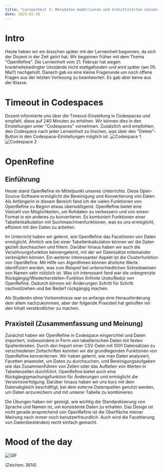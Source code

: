 ```yaml
---
title: "Lerneinheit 3: Metadaten modellieren und Schnittstellen nutzen 1/2 (OpenRefine)"
date: 2023-02-28
---
```


# Intro

Heute haben wir ein bisschen später mit der Lerneinheit begonnen, da sich der Dozent in der Zeit geiirt hat. Wir begannen früher mit dem Thema "OpenRefine". Die Lerneinheit vom 21. Februar hat wegen krankheitsbedingter Umstände nicht stattgefunden und wird später (am 05. Mai?) nachgeholt. Danach gab es eine kleine Fragerunde um noch offene Fragen aus der letzten Vorlesung zu beantworten. Es gab aber keine aus der Klasse.

# Timeout in Codespaces
Dozent informierte uns über die Timeout-Einstellung in Codespaces und empfahl, diese auf 240 Minuten zu erhöhen. Wir können dies in den Einstellungen unter "Codespaces" vornehmen. Zusätzlich wird empfohlen, den Codespace nach jeder Lerneinheit zu löschen, was über den "Delete"-Button in den Codespace-Einstellungen möglich ist.
![Codespace 1](https://pad.gwdg.de/uploads/93466426-b238-4abe-99aa-35eb70a6a02b.png)
![Codespace 2](https://pad.gwdg.de/uploads/7426fdc7-f278-4630-83df-cba152585a73.png)


# OpenRefine

## Einführung
Heute stand OpenRefine im Mittelpunkt unseres Unterrichts. Diese Open-Source-Software ermöglicht die Bereinigung und Konvertierung von Daten. Als Anfängerin in diesem Bereich fand ich die vielen Funktionen von OpenRefine zu Beginn etwas überwältigend.  OpenRefine bietet eine Vielzahl von Möglichkeiten, um Rohdaten zu verbessern und von einem Format in ein anderes zu konvertieren. Es kombiniert Funktionen einer Tabellenkalkulation mit Suchmaschinenfunktionen, was es uns ermöglicht, effizient mit den Daten zu arbeiten.

Im Unterricht haben wir gelernt, wie OpenRefine das Facettieren von Daten ermöglicht. Ähnlich wie bei einer Tabellenkalkulation können wir die Daten gezielt durchsuchen und filtern. Darüber hinaus haben wir auch die Versöhnungsfunktion kennengelernt, mit der wir Datensätze miteinander verknüpfen können. Ein weiterer interessanter Aspekt ist die Clusterfunktion von OpenRefine. Mit Hilfe von Algorithmen können ähnliche Werte identifiziert werden, was zum Beispiel bei unterschiedlichen Schreibweisen von Namen sehr nützlich ist. Was ich interessant fand war die unbegrenzte Rückgängig/Wiederherstellen-Funktion (Infinite Undo/Redo) von OpenRefine. Dadurch können wir Änderungen Schritt für Schritt nachvollziehen und bei Bedarf rückgängig machen.

Als Studentin ohne Vorkenntnisse war es anfangs eine Herausforderung dem allem nachzukommen, aber der folgende Praxisteil hat geholfen mir den Inhalt verständlicher zu machen.

## Praxisteil (Zusammenfassung und Meinung)
Zunächst haben wir OpenRefine in Codespace eingerichtet und Daten importiert, insbesondere in Form von tabellarischen Daten mit festen Spaltenbreiten. Durch den Import einer CSV-Datei mit 1001 Datensätzen zu verschiedenen Zeitschriften konnten wir die grundlegenden Funktionen von OpenRefine kennenlernen. Wir haben gelernt, wie man Daten analysiert, Facetten anwendet, um Daten zu durchsuchen, und Bereinigungsaufgaben wie das Zusammenführen von Zellen oder das Aufteilen von Werten in Tabellenzellen durchführt. OpenRefine bietet auch eine Rückgängigmachungsfunktion für Änderungen und ermöglicht die Versionsverfolgung. Darüber hinaus haben wir uns kurz mit dem Datenabgleich beschäftigt, bei dem externe Datenquellen genutzt werden, um Daten anzureichern und mit unserer Tabelle zu kombinieren.

Die Übungen haben mir gezeigt, wie wichtig die Standardisierung von Sprache und Namen ist, um konsistente Daten zu erhalten. Das Design ist nicht gerade ansprechend von OpenRefine ist die Oberfläche meiner Meinung nach immer noch benutzerfreundlich. Auch wird die Facettierung von Daten(beständen) recht einfach gemacht.

# Mood of the day

![GIF](https://rosalindparr.files.wordpress.com/2015/02/open-refine.gif)

(Zeichen: 3614)

